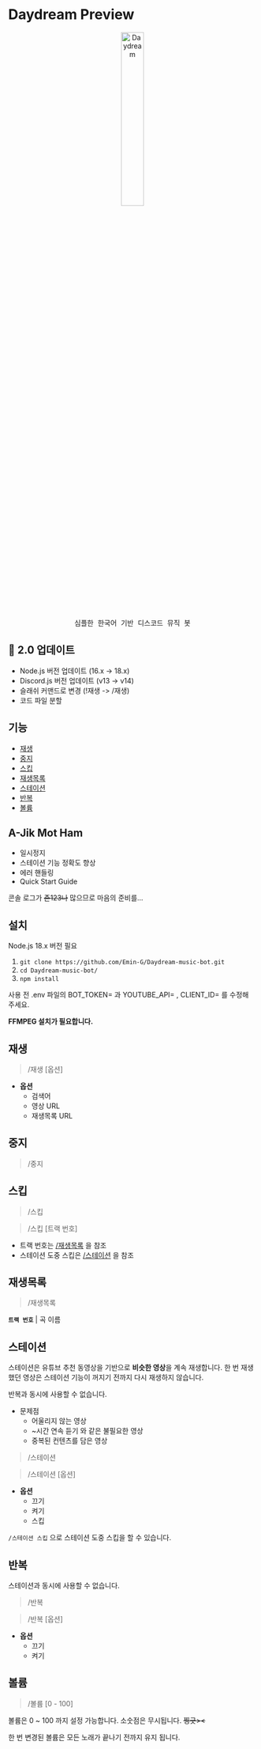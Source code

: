 #  Daydream Preview

<p align="center">
<img src="https://cdn.discordapp.com/attachments/807077862880444456/1043182854147948584/maid.png" alt="Daydream" width="30%">
</p>

<pre align="center">
심플한 한국어 기반 디스코드 뮤직 봇
</pre>

## 🎉 2.0 업데이트

 - Node.js 버전 업데이트 (16.x -> 18.x)
 - Discord.js 버전 업데이트 (v13 -> v14)
 - 슬래쉬 커맨드로 변경 (!재생 -> /재생)
 - 코드 파일 분할

## **기능**
 - [재생](#재생)
 - [중지](#중지)
 - [스킵](#스킵)
 - [재생목록](#재생목록)
 - [스테이션](#스테이션)
 - [반복](#반복)
 - [볼륨](#볼륨)

## A-Jik Mot Ham

 - 일시정지
 - 스테이션 기능 정확도 향상
 - 에러 핸들링
 - Quick Start Guide

콘솔 로그가 ~~존123나~~ 많으므로 마음의 준비를...

## 설치

Node.js 18.x 버전 필요

 1. `git clone https://github.com/Emin-G/Daydream-music-bot.git`
 2. `cd Daydream-music-bot/`
 3. `npm install`

사용 전 .env 파일의  BOT_TOKEN=  과  YOUTUBE_API= , CLIENT_ID=  를 수정해 주세요.

**FFMPEG 설치가 필요합니다.**

## 재생
> /재생 [옵션]

 - **옵션**
	 - 검색어
	 - 영상 URL
	 - 재생목록 URL

## 중지
> /중지

## 스킵
> /스킵

> /스킵 [트랙 번호]

 - 트랙 번호는 [/재생목록](#재생목록) 을 참조
 - 스테이션 도중 스킵은 [/스테이션](#스테이션) 을 참조

## 재생목록
> /재생목록

**`트랙 번호`** | 곡 이름

## 스테이션
스테이션은 유튜브 추천 동영상을 기반으로 **비슷한 영상**을 계속 재생합니다.
한 번 재생했던 영상은 스테이션 기능이 꺼지기 전까지 다시 재생하지 않습니다.

반복과 동시에 사용할 수 없습니다.

 - 문제점
	 - 어울리지 않는 영상
	 - ~시간 연속 듣기 와 같은 불필요한 영상
	 - 중복된 컨텐츠를 담은 영상

> /스테이션

> /스테이션 [옵션]

 - **옵션**
	 - 끄기
	 - 켜기
	 - 스킵

`/스테이션 스킵` 으로 스테이션 도중 스킵을 할 수 있습니다.

## 반복
스테이션과 동시에 사용할 수 없습니다.

> /반복

> /반복 [옵션]

 - **옵션**
	 - 끄기
	 - 켜기

## 볼륨
> /볼륨 [0 - 100]

볼륨은 0 ~ 100 까지 설정 가능합니다.
소숫점은 무시됩니다. ~~찡긋><~~

한 번 변경된 볼륨은 모든 노래가 끝나기 전까지 유지 됩니다.
